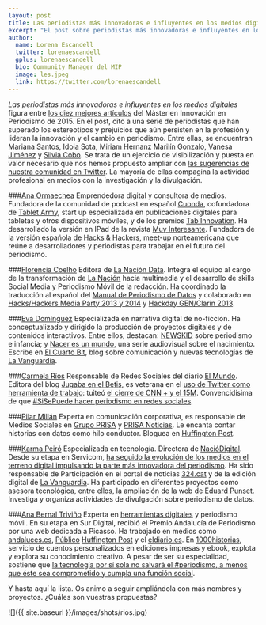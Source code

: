 ```yaml
---
layout: post
title: Las periodistas más innovadoras e influyentes en los medios digitales (II)  
excerpt: "El post sobre periodistas más innovadoras e influyentes en los medios digitales figura entre los diez mejores artículos del blog del Máster en Innovación en Periodismo en 2015. En el post, cito a una serie de periodistas que han superado los estereotipos y prejuicios que aún persisten en la profesión y lideran la innovación y el cambio en periodismo. Entre ellas, se encuentran Mariana Santos, Idoia Sota, Miriam Hernanz, Marilín Gonzalo, Vanesa Jiménez y Silvia Cobo. Se trata de un ejercicio de visibilización y puesta en valor necesario que nos hemos propuesto ampliar con las sugerencias de nuestra comunidad en Twitter. La mayoría de ellas compagina la actividad profesional en medios con la investigación y la divulgación."
author:
  name: Lorena Escandell
  twitter: lorenaescandell
  gplus: lorenaescandell 
  bio: Community Manager del MIP
  image: les.jpeg
  link: https://twitter.com/lorenaescandell
---
```


_Las periodistas más innovadoras e influyentes en los medios digitales_ figura entre [los diez mejores artículos](http://mip.umh.es/blog/2015/12/28/diez-mejores-post-2015/) del Máster en Innovación en Periodismo de 2015. En el post, cito a una serie de periodistas que han superado los estereotipos y prejuicios que aún persisten en la profesión y lideran la innovación y el cambio en periodismo. Entre ellas, se encuentran [Mariana Santos](https://twitter.com/marysaints), [Idoia Sota](https://twitter.com/idoiasota), [Miriam Hernanz](https://twitter.com/miriamhernanz) [Marilín Gonzalo](https://twitter.com/marilink), [Vanesa Jiménez](https://es.linkedin.com/in/vanesajimenez) y [Silvia Cobo](https://twitter.com/silviacobo). Se trata de un ejercicio de visibilización y puesta en valor necesario que nos hemos propuesto ampliar con [las sugerencias de nuestra comunidad en Twitter](https://twitter.com/mipumh/status/666165500699873280). La mayoría de ellas compagina la actividad profesional en medios con la investigación y la divulgación. 

###[Ana Ormaechea](https://twitter.com/aormaechea)
Emprendedora digital y consultora de medios. Fundadora de la comunidad de podcast en español [Cuonda](http://www.cuonda.com), cofundadora de [Tablet Army](http://tabletarmy.com), start up especializada en publicaciones digitales para tabletas y otros dispositivos móviles, y de los premios [Tab Innovation](http://www.tabinnovation.com). Ha desarrollado la versión en IPad de la revista [Muy Interesante](http://www.muyinteresante.es). Fundadora de la versión española de [Hacks & Hackers](http://hackshackers.com/), meet-up norteamericana que reúne a desarrolladores y periodistas para trabajar en el futuro del periodismo.

###[Florencia Coelho](https://twitter.com/fcoel)
Editora de [La Nación Data]( https://twitter.com/lndata). Integra el equipo al cargo de la transformación de [La Nación](http://www.lanacion.com.ar) hacia multimedia y el desarrollo de skills Social Media y Periodismo Móvil de la redacción. Ha coordinado la traducción al español del [Manual de Periodismo de Datos](http://interactivos.lanacion.com.ar/manual-data/) y colaborado en [Hacks/Hackers Media Party 2013 y 2014]( http://mediaparty.info/) y [Hackday GEN/Clarín 2013]( http://www.globaleditorsnetwork.org/community/). 

###[Eva Domínguez](https://twitter.com/edominguez)
Especializada en narrativa digital de no-ficcion. Ha conceptualizado y dirigido la producción de proyectos digitales y de contenidos interactivos. Entre ellos, destacan: [NEWSKID](http://www.minushu.com/newskid/) sobre periodismo e infancia; y [Nacer es un mundo](http://www.minushu.com/), una serie audiovisual sobre el nacimiento. Escribe en [El Cuarto Bit](http://blogs.lavanguardia.com/elcuartobit), blog sobre comunicación y nuevas tecnologías de [La Vanguardia](http://www.lavanguardia.com). 

###[Carmela Ríos](https://twitter.com/CarmelaRios)
Responsable de Redes Sociales del diario [El Mundo](http://www.elmundo.es). Editora del blog [Jugaba en el Betis](http://carmelarios.com), es veterana en el [uso de Twitter como herramienta de trabajo](http://sociedad.elpais.com/sociedad/2012/05/08/actualidad/1336500842_216221.html): tuiteó [el cierre de CNN + y el 15M](http://www.huffingtonpost.es/carmela-rios/si-se-puede-hacer-periodi_b_7491558.html). Convencidísima de que [#SiSePuede hacer periodismo en redes sociales](http://www.huffingtonpost.es/carmela-rios/si-se-puede-hacer-periodi_b_7491558.html).

###[Pilar Millán](https://twitter.com/PilarMillan) 
Experta en comunicación corporativa, es responsable de Medios Sociales en [Grupo PRISA]( http://www.prisa.com/es/) y [PRISA Noticias](http://www.prisanoticias.com/es/). Le encanta contar historias con datos como hilo conductor. Bloguea en [Huffington Post](http://www.huffingtonpost.es/pilar-millan/).

###[Karma Peiró](https://twitter.com/kpeiro)
Especializada en tecnología. Directora de [NacióDigital](http://www.naciodigital.cat/). Desde su etapa en Servicom, [ha seguido la evolución de los medios en el terreno digital impulsando la parte más innovadora del periodismo](http://www.naciodigital.cat/noticia/91023/karma/peiro/nova/directora/nacio/digital). Ha sido responsable de Participación en el portal de noticias [324.cat](http://www.ccma.cat/324) y de la edición digital de [La Vanguardia](http://www.lavanguardia.com). Ha participado en diferentes proyectos como asesora tecnológica, entre ellos, la ampliación de la web de [Eduard Punset](http://www.eduardpunset.es/). Investiga y organiza actividades de divulgación sobre periodismo de datos. 

###[Ana Bernal Triviño](https://twitter.com/anaisbernal)
Experta en [herramientas digitales](http://bit.ly/1OQQABo) y periodismo móvil. En su etapa en Sur Digital, recibió el Premio Andalucía de Periodismo por una web dedicada a Picasso. Ha trabajado en medios como [andaluces.es](http://www.andalucesdiario.es/), [Público](http://www.publico.es/) [Huffington Post](http://www.huffingtonpost.es/) y el [eldiario.es](http://www.eldiario.es). En [1000historias](http://www.1000historias.es/), servicio de cuentos personalizados en ediciones impresas y ebook, explota y explora su conocimiento creativo. A pesar de ser su especialidad, sostiene que [la tecnología por sí sola no salvará el #periodismo, a menos que éste sea comprometido y cumpla una función social](http://www.bernaltrivino.com/bio). 

Y hasta aquí la lista. Os animo a seguir ampliándola con más nombres y proyectos. ¿Cuáles son vuestras propuestas? 

![]({{ site.baseurl }}/images/shots/rios.jpg)